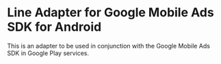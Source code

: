# Line Adapter for Google Mobile Ads SDK for Android

This is an adapter to be used in conjunction with the Google Mobile Ads SDK in
Google Play services.
